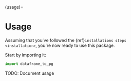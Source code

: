 (usage)=

# Usage

Assuming that you've followed the {ref}`installations steps <installation>`, you're now ready to use this package.

Start by importing it:

```python
import dataframe_to_pg
```

TODO: Document usage
